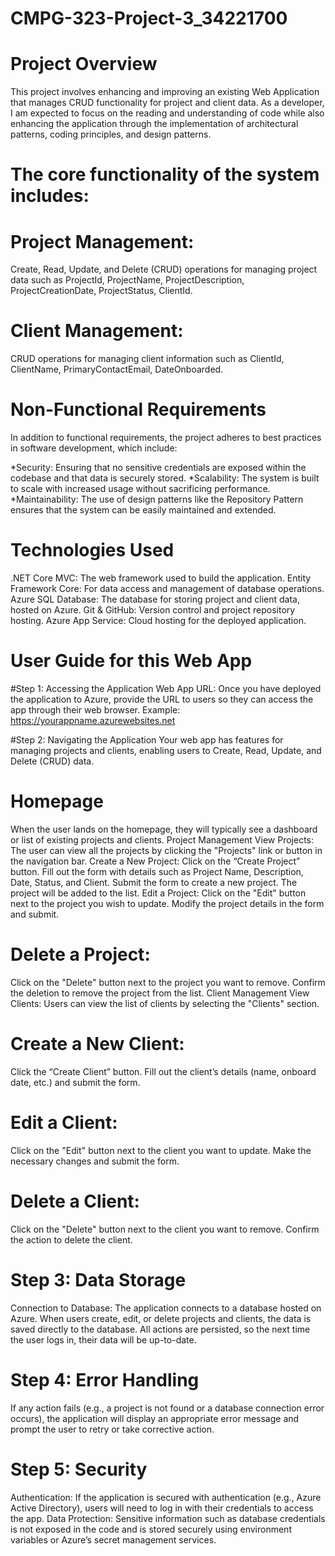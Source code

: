 # CMPG-323-Project-3_34221700

# Project Overview
This project involves enhancing and improving an existing Web Application that manages CRUD functionality for project and client data. As a developer, I am  expected to focus on the reading and understanding of code while also enhancing the application through the implementation of architectural patterns, coding principles, and design patterns.

# The core functionality of the system includes:

# Project Management:
Create, Read, Update, and Delete (CRUD) operations for managing project data such as ProjectId, ProjectName, ProjectDescription, ProjectCreationDate, ProjectStatus, ClientId.
# Client Management:
CRUD operations for managing client information such as ClientId, ClientName, PrimaryContactEmail, DateOnboarded.

# Non-Functional Requirements
In addition to functional requirements, the project adheres to best practices in software development, which include:

*Security: Ensuring that no sensitive credentials are exposed within the codebase and that data is securely stored.
*Scalability: The system is built to scale with increased usage without sacrificing performance.
*Maintainability: The use of design patterns like the Repository Pattern ensures that the system can be easily maintained and extended.

# Technologies Used
.NET Core MVC: The web framework used to build the application.
Entity Framework Core: For data access and management of database operations.
Azure SQL Database: The database for storing project and client data, hosted on Azure.
Git & GitHub: Version control and project repository hosting.
Azure App Service: Cloud hosting for the deployed application.

# User Guide for this  Web App
#Step 1: Accessing the Application
Web App URL: Once you have deployed the application to Azure, provide the URL to users so they can access the app through their web browser.
Example: https://yourappname.azurewebsites.net

#Step 2: Navigating the Application
Your web app has features for managing projects and clients, enabling users to Create, Read, Update, and Delete (CRUD) data.

# Homepage
When the user lands on the homepage, they will typically see a dashboard or list of existing projects and clients.
Project Management
View Projects: The user can view all the projects by clicking the "Projects" link or button in the navigation bar.
Create a New Project:
Click on the “Create Project” button.
Fill out the form with details such as Project Name, Description, Date, Status, and Client.
Submit the form to create a new project. The project will be added to the list.
Edit a Project:
Click on the "Edit" button next to the project you wish to update.
Modify the project details in the form and submit.
# Delete a Project:
Click on the "Delete" button next to the project you want to remove.
Confirm the deletion to remove the project from the list.
Client Management
View Clients: Users can view the list of clients by selecting the "Clients" section.
# Create a New Client:
Click the “Create Client” button.
Fill out the client’s details (name, onboard date, etc.) and submit the form.
# Edit a Client:
Click on the "Edit" button next to the client you want to update.
Make the necessary changes and submit the form.
# Delete a Client:
Click on the "Delete" button next to the client you want to remove.
Confirm the action to delete the client.

# Step 3: Data Storage
Connection to Database: The application connects to a database hosted on Azure. When users create, edit, or delete projects and clients, the data is saved directly to the database. All actions are persisted, so the next time the user logs in, their data will be up-to-date.

# Step 4: Error Handling
If any action fails (e.g., a project is not found or a database connection error occurs), the application will display an appropriate error message and prompt the user to retry or take corrective action.

# Step 5: Security
Authentication: If the application is secured with authentication (e.g., Azure Active Directory), users will need to log in with their credentials to access the app.
Data Protection: Sensitive information such as database credentials is not exposed in the code and is stored securely using environment variables or Azure’s secret management services.

